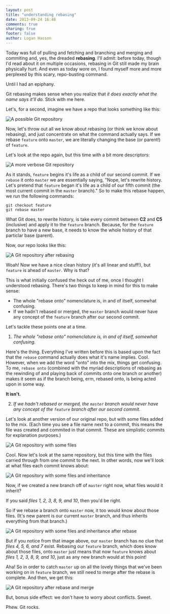 ```yaml
---
layout: post
title: "understanding rebasing"
date: 2013-09-24 16:48
comments: true
sharing: true
footer: false
author: Logan Hasson
---
```

Today was full of pulling and fetching and branching and merging and commiting and, yes, the dreaded **rebasing**. I'll admit: before today, though I'd read about it on multiple occasions, rebasing in Git still made my brain physically hurt. And even as today wore on, I found myself more and more perplexed by this scary, repo-busting command.

Until I had an epiphany.

Git rebasing makes sense when you realize that *it does exactly what the name says it'll do.* Stick with me here.

Let's, for a second, imagine we have a repo that looks something like this:

![A possible Git repository](../images/repo-1.jpg)

Now, let's throw out all we know about rebasing (or think we know about rebasing), and just concentrate on what the command actually says. If we rebase `feature` onto `master`, we are literally changing the base (or parent!) of `feature`.

Let's look at the repo again, but this time with a bit more descriptors:

![A more verbose Git repository](../images/repo-2.jpg)

As it stands, `feature` begins it's life as a child of our second commit. If we `rebase` it onto `master` we are essentially saying, "Nope, let's rewrite history. Let's pretend that `feature` began it's life as a child of our fifth commit (the most current commit in the `master` branch)." So to make this rebase happen, we run the following commands:

```
git checkout feature
git rebase master
```

What Git does, to rewrite history, is take every commit between **C2** and **C5** (inclusive) and apply it to the `feature` branch. Because, for the `feature` branch to have a new base, it needs to know the whole history of that particlar base (parent).

Now, our repo looks like this:

![A Git repository after rebasing](../images/repo-3.jpg)

Woah! Now we have a nice clean history (it's all linear and stuff!), but `feature` is ahead of `master`. Why is that?

This is what initially confused the heck out of me, once I thought I understood rebasing. There's two things to keep in mind for this to make sense:

* The whole "rebase onto" nomenclature is, in and of itself, somewhat confusing.
* If we hadn't rebased or merged, the `master` branch would never have any concept of the `feature` branch after our second commit.

Let's tackle these points one at a time.

1) *The whole "rebase onto" nomenclature is, in and of itself, somewhat confusing.*

Here's the thing. Everything I've written before this is based upon the fact that the `rebase` command actually does what it's name implies. Cool. However, when we add the word "onto" into the mix, things get confusing. To me, `rebase onto` (combined with the myriad descriptions of rebasing as the rewinding of and playing back of commits onto one branch or another) makes it seem as if the branch being, erm, rebased onto, is being acted upon in some way.

**It isn't.**

2) *If we hadn't rebased or merged, the `master` branch would never have any concept of the `feature` branch after our second commit.*

Let's look at another version of our original repo, but with some files added to the mix. (Each time you see a file name next to a commit, this means the file was created and commited in that commit. These are simplistic commits for explanation purposes.)

![A Git repository with some files](../images/repo-4.jpg)

Cool. Now let's look at the same repository, but this time with the files carried through from one commit to the next. In other words, now we'll look at what files each commit knows about:

![A Git repository with some files and inheritance](../images/repo-5.jpg)

Now, if we created a new branch off of `master` right now, what files would it inherit?

If you said *files 1, 2, 3, 8, 9, and 10*, then you'd be right.

So if we rebase a branch onto `master` now, it too would know about those files. (It's new parent is our current `master` branch, and thus inherits everything from that branch.)

![A Git repository with some files and inheritance after rebase](../images/repo-6.jpg)

But if you notice from that image above, our `master` branch has no clue that *files 4, 5, 6, and 7* exist. Rebasing our `feature` branch, which does know about those files, onto `master` just means that now `feature` knows about *files 1, 2, 3, 8, 9, and 10*, just as any new branch would at this point!

Aha! So in order to catch `master` up on all the lovely things that we've been working on in `feature` branch, we still need to merge after the rebase is complete. And then, we get this:

![A Git repository after rebase and merge](../images/repo-7.jpg)

But, bonus side effect: we don't have to worry about conflicts. Sweet.

Phew. Git rocks.
